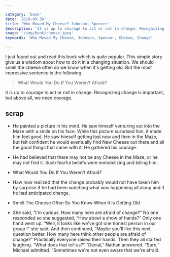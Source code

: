 ```yaml
---

category: 'book'
date: '2018-09-30'
title: 'Who Moved My Cheese? Johnson, Spencer'
description: 'It is up to courage to act or not in change. Recognizing change is important, but above all, we need courage.'
image: '/img/book/cheese.jpeg'
keywords: 'Who Moved My Cheese, Johnson, Spencer, Cheese, Change'

---
```


I just found out and read this book which is quite popular. This simple story give us a wisdom about how to do it in a changing situation. We should smell the cheese often so we know when it's getting old. But the most impressive sentence is the following.

> What Would You Do If You Weren't Afraid?

It is up to courage to act or not in change. Recognizing change is important, but above all, we need courage.

## scrap

- He painted a picture in his mind. He saw himself venturing out into the Maze with a smile on his face. While this picture surprised him, it made him feel good. He saw himself getting lost now and then in the Maze, but felt confident he would eventually find New Cheese out there and all the good things that came with it. He gathered his courage.

- He had believed that there may not be any Cheese in the Maze, or he may not find it. Such fearful beliefs were immobilizing and killing him.

- What Would You Do If You Weren't Afraid?

- Haw now realized that the change probably would not have taken him by surprise if he had been watching what was happening all along and if he had anticipated change.

- Smell The Cheese Often So You Know When It Is Getting Old

- She said, “I'm curious. How many here are afraid of change?” No one responded so she suggested, “How about a show of hands?” Only one hand went up. “Well, it looks like we've got one honest person in our group !” she said. And then continued, “Maybe you'll like this next question better. How many here think other people are afraid of change?” Practically everyone raised their hands. Then they all started laughing. “What does that tell us?” “Denial,” Nathan answered. “Sure,” Michael admitted. “Sometimes we're not even aware that we're afraid.